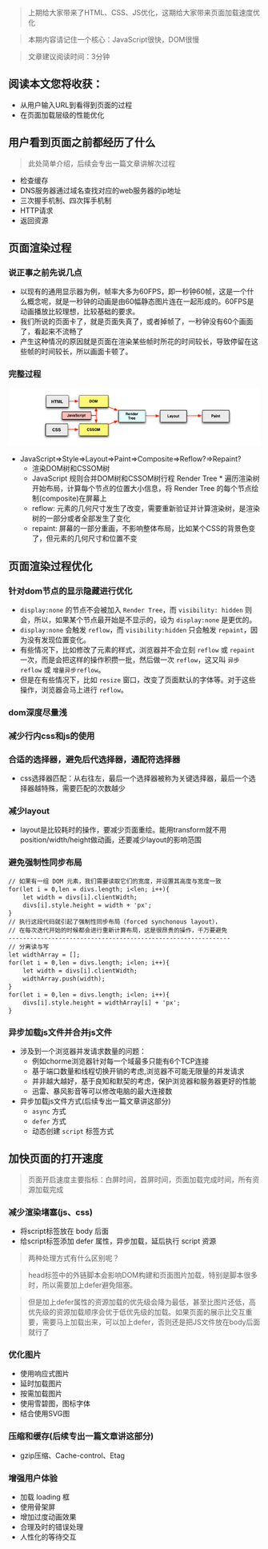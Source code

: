 > 上期给大家带来了HTML、CSS、JS优化，这期给大家带来页面加载速度优化

> 本期内容请记住一个核心：JavaScript很快，DOM很慢

> 文章建议阅读时间：3分钟

## 阅读本文您将收获：
* 从用户输入URL到看得到页面的过程
* 在页面加载层级的性能优化

## 用户看到页面之前都经历了什么
> 此处简单介绍，后续会专出一篇文章讲解次过程

* 检查缓存
* DNS服务器通过域名查找对应的web服务器的ip地址
* 三次握手机制、四次挥手机制
* HTTP请求
* 返回资源

## 页面渲染过程
### 说正事之前先说几点
* 以现有的通用显示器为例，帧率大多为60FPS，即一秒钟60帧，这是一个什么概念呢，就是一秒钟的动画是由60幅静态图片连在一起形成的。60FPS是动画播放比较理想，比较基础的要求。
* 我们所说的页面卡了，就是页面失真了，或者掉帧了，一秒钟没有60个画面了，看起来不流畅了
* 产生这种情况的原因就是页面在渲染某些帧时所花的时间较长，导致停留在这些帧的时间较长，所以画面卡顿了。

### 完整过程
![页面加载过程](../images/page-loading-process.png)

* JavaScript=>Style=>Layout=>Paint=>Composite=>Reflow?=>Repaint?
	* 渲染DOM树和CSSOM树
	* JavaScript 规则合并DOM树和CSSOM树行程 Render Tree	* 遍历渲染树开始布局，计算每个节点的位置大小信息，将 Render Tree 的每个节点绘制(composite)在屏幕上
	* reflow: 元素的几何尺寸发生了改变，需要重新验证并计算渲染树，是渲染树的一部分或者全部发生了变化
	* repaint: 屏幕的一部分重画，不影响整体布局，比如某个CSS的背景色变了，但元素的几何尺寸和位置不变

## 页面渲染过程优化

### 针对dom节点的显示隐藏进行优化
* `display:none` 的节点不会被加入 `Render Tree`，而 `visibility: hidden` 则会，所以，如果某个节点最开始是不显示的，设为 `display:none` 是更优的。
* `display:none` 会触发 `reflow`，而 `visibility:hidden` 只会触发 `repaint`，因为没有发现位置变化。
* 有些情况下，比如修改了元素的样式，浏览器并不会立刻 `reflow` 或 `repaint` 一次，而是会把这样的操作积攒一批，然后做一次 `reflow`，这又叫 `异步reflow` 或 `增量异步reflow`。
* 但是在有些情况下，比如 `resize` 窗口，改变了页面默认的字体等。对于这些操作，浏览器会马上进行 `reflow`。

### dom深度尽量浅
### 减少行内css和js的使用
### 合适的选择器，避免后代选择器，通配符选择器
* css选择器匹配：从右往左，最后一个选择器被称为关键选择器，最后一个选择器越特殊，需要匹配的次数越少

### 减少layout
* layout是比较耗时的操作，要减少页面重绘。能用transform就不用position/width/height做动画，还要减少layout的影响范围

### 避免强制性同步布局
	
```
// 如果有一组 DOM 元素，我们需要读取它们的宽度，并设置其高度与宽度一致
for(let i = 0,len = divs.length; i<len; i++){
    let width = divs[i].clientWidth;
    divs[i].style.height = width + 'px';
}
// 执行这段代码就引起了强制性同步布局（forced synchonous layout），
// 在每次迭代开始的时候都会进行重新计算布局，这是很昂贵的操作，千万要避免
--------------------------------------------------------------
// 分离读与写
let widthArray = [];
for(let i = 0,len = divs.length; i<len; i++){
    let width = divs[i].clientWidth;
    widthArray.push(width);
}
for(let i = 0,len = divs.length; i<len; i++){
    divs[i].style.height = widthArray[i] + 'px';
}
```
	
### 异步加载js文件并合并js文件
* 涉及到一个浏览器并发请求数量的问题：
	* 例如chorme浏览器针对每一个域最多只能有6个TCP连接
	* 基于端口数量和线程切换开销的考虑,浏览器不可能无限量的并发请求
	* 并非越大越好，基于良知和默契的考虑，保护浏览器和服务器更好的性能
	* 迅雷、暴风影音等可以修改电脑的最大连接数
* 异步加载js文件方式(后续专出一篇文章讲这部分)
	* `async` 方式
	* `defer` 方式
	* 动态创建 `script` 标签方式

## 加快页面的打开速度

> 页面开启速度主要指标：白屏时间，首屏时间，页面加载完成时间，所有资源加载完成

### 减少渲染堵塞(js、css)
* 将script标签放在 body 后面
* 给script标签添加 defer 属性，异步加载，延后执行 script 资源
	
> 两种处理方式有什么区别呢？
	
> head标签中的外链脚本会影响DOM构建和页面图片加载，特别是脚本很多时，所以需要加上defer避免阻塞。

> 但是加上defer属性的资源加载的优先级会降为最低，甚至比图片还低，高优先级的资源加载顺序会优于低优先级的加载。如果页面的展示比交互重要，需要马上加载出来，可以加上defer，否则还是把JS文件放在body后面就行了

### 优化图片
* 使用响应式图片
* 延时加载图片
* 按需加载图片
* 使用雪碧图，图标字体
* 结合使用SVG图

### 压缩和缓存(后续专出一篇文章讲这部分)
* gzip压缩、Cache-control、Etag
	
### 增强用户体验
* 加载 loading 框
* 使用骨架屏
* 增加过度动画效果
* 合理及时的错误处理
* 人性化的等待交互